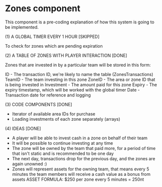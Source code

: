 # Zones component

This component is a pre-coding explanation of how this system is going to be implemented.

(1) A GLOBAL TIMER EVERY 1 HOUR [SKIPPED]

To check for zones which are pending expiration

(2) A TABLE OF ZONES WITH PLAYER INTERACTION [DONE]

Zones that are invested in by a particular team will be stored in this form:

ID - The transaction ID, we're likely to name the table (ZonesTransactions)
TeamID - The team investing in this zone
ZoneID - The area or zone ID that is being invested in
Investment - The amount paid for this zone
Expiry - The expiry timestamp, which will be worked with the global timer
Date - Transaction date for reference and logging

(3) CODE COMPONENTS [DONE]

- Iterator of available area IDs for purchase
- Loading investments of each zone separately (arrays)

(4) IDEAS [DONE]

- A player will be able to invest cash in a zone on behalf of their team
- It will be possible to continue investing at any time
- The zone will be owned by the team that paid more, for a period of time that isn't static and is recommended to be one day
- The next day, transactions drop for the previous day, and the zones are again unowned :)
- Zones will represent assets for the owning team, that means every 5 minutes the team members will receive a cash value as a bonus from assets
    ASSET FORMULA: $250 per zone every 5 minutes = 250nt
